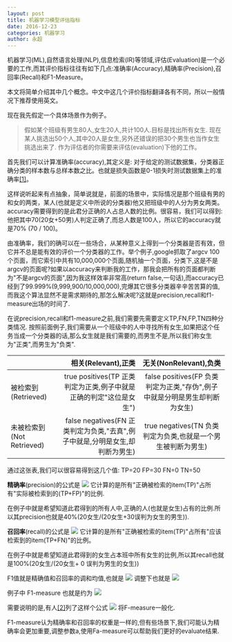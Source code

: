 ```yaml
---
layout: post
title: 机器学习模型评估指标
date: 2016-12-23 
categories: 机器学习  
author: 永超   
---
```


机器学习(ML),自然语言处理(NLP),信息检索(IR)等领域,评估(Evaluation)是一个必要的工作,而其评价指标往往有如下几点:准确率(Accuracy),精确率(Precision),召回率(Recall)和F1-Measure。

本文将简单介绍其中几个概念。中文中这几个评价指标翻译各有不同，所以一般情况下推荐使用英文。

现在我先假定一个具体场景作为例子。

> 假如某个班级有男生80人,女生20人,共计100人.目标是找出所有女生. 现在某人挑选出50个人,其中20人是女生,另外还错误的把30个男生也当作女生挑选出来了. 作为评估者的你需要来评估(evaluation)下他的工作。

首先我们可以计算准确率(accuracy),其定义是: 对于给定的测试数据集，分类器正确分类的样本数与总样本数之比。也就是损失函数是0-1损失时测试数据集上的准确率[[1]](https://argcv.com/articles/1036.c#ref_1)。

这样说听起来有点抽象，简单说就是，前面的场景中，实际情况是那个班级有男的和女的两类，某人(也就是定义中所说的分类器)他又把班级中的人分为男女两类。accuracy需要得到的是此君分正确的人占总人数的比例。很容易，我们可以得到:他把其中70(20女+50男)人判定正确了,而总人数是100人，所以它的accuracy就是70% (70 / 100)。

由准确率，我们的确可以在一些场合，从某种意义上得到一个分类器是否有效，但它并不总是能有效的评价一个分类器的工作。举个例子,google抓取了argcv 100个页面，而它索引中共有10,000,000个页面,随机抽一个页面，分类下,这是不是argcv的页面呢?如果以accuracy来判断我的工作，那我会把所有的页面都判断为"不是argcv的页面",因为我这样效率非常高(return false,一句话),而accuracy已经到了99.999%(9,999,900/10,000,000),完爆其它很多分类器辛辛苦苦算的值,而我这个算法显然不是需求期待的,那怎么解决呢?这就是precision,recall和f1-measure出场的时间了.

在说precision,recall和f1-measure之前,我们需要先需要定义TP,FN,FP,TN四种分类情况. 按照前面例子,我们需要从一个班级中的人中寻找所有女生,如果把这个任务当成一个分类器的话,那么女生就是我们需要的,而男生不是,所以我们称女生为"正类",而男生为"负类".

|  | 相关(Relevant),正类 | 无关(NonRelevant),负类 |
| :------| ------: | :------: |
| 被检索到(Retrieved) | true positives(TP 正类判定为正类,例子中就是正确的判定"这位是女生") | false positives(FP 负类判定为正类,"存伪",例子中就是分明是男生却判断为女生) |
| 未被检索到(Not Retrieved) | false negatives(FN 正类判定为负类,"去真",例子中就是,分明是女生,却判断为男生) | true negatives(TN 负类判定为负类,也就是一个男生被判断为男生) |

通过这张表,我们可以很容易得到这几个值: TP=20 FP=30 FN=0 TN=50 

**精确率**(precision)的公式是
![](/img/ML_Accuracy/1.png)
它计算的是所有"正确被检索的item(TP)"占所有"实际被检索到的(TP+FP)"的比例.

在例子中就是希望知道此君得到的所有人中,正确的人(也就是女生)占有的比例.所以其precision也就是40%(20女生/(20女生+30误判为女生的男生)).

**召回率**(recall)的公式是
![](/img/ML_Accuracy/2.png)
它计算的是所有"正确被检索的item(TP)"占所有"应该检索到的item(TP+FN)"的比例。

在例子中就是希望知道此君得到的女生占本班中所有女生的比例,所以其recall也就是100%(20女生/(20女生+ 0 误判为男生的女生))

F1值就是精确值和召回率的调和均值,也就是
![](/img/ML_Accuracy/3.png)
调整下也就是
 ![](/img/ML_Accuracy/4.png)

例子中 F1-measure 也就是约为
![](/img/ML_Accuracy/5.png)

需要说明的是,有人[[2]](https://argcv.com/articles/1036.c#ref_2)列了这样个公式
![](/img/ML_Accuracy/6.png)
  将F-measure一般化.

F1-measure认为精确率和召回率的权重是一样的,但有些场景下,我们可能认为精确率会更加重要,调整参数a,使用Fa-measure可以帮助我们更好的evaluate结果.



